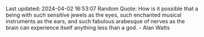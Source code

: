 Last updated: 2024-04-02 16:53:07
Random Quote: How is it possible that a being with such sensitive jewels as the eyes, such enchanted musical instruments as the ears, and such fabulous arabesque of nerves as the brain can experience itself anything less than a god. - Alan Watts